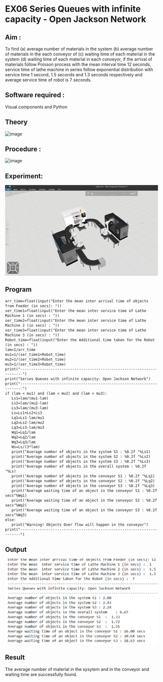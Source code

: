 # EX06 Series Queues with infinite capacity - Open Jackson Network

## Aim :
To find (a) average number of materials in the system (b) average number of materials in the each conveyor of (c) waiting time of each material in the system (d) waiting time of each material in each conveyor, if the arrival  of materials follow Poisson process with the mean interval time 12 seconds, service time of  lathe machine in series follow exponential distribution  with service time  1 second, 1.5 seconds and 1.3 seconds respectively and average service time of robot is 7 seconds.

## Software required :
Visual components and Python

## Theory

![image](https://user-images.githubusercontent.com/103921593/203239736-7b81f599-71a8-4ae7-b63e-5d98acd9ea54.png)


## Procedure :

![image](https://user-images.githubusercontent.com/103921593/203239789-bc870dce-6727-487b-a0e2-4fc3f5114889.png)


## Experiment:
![output](./a.png)

## Program
```
arr_time=float(input("Enter the mean inter arrival time of objects from Feeder (in secs): "))
ser_time1=float(input("Enter the mean inter service time of Lathe Machine 1 (in secs) : "))
ser_time2=float(input("Enter the mean inter service time of Lathe Machine 2 (in secs) : "))
ser_time3=float(input("Enter the mean inter service time of Lathe Machine 3 (in secs) : "))
Robot_time=float(input("Enter the Additional time taken for the Robot (in secs) : "))
lam=1/arr_time
mu1=1/(ser_time1+Robot_time)
mu2=1/(ser_time2+Robot_time)
mu3=1/(ser_time3+Robot_time)
print("-----------------------------------------------------------------------")
print("Series Queues with infinite capacity- Open Jackson Network")
print("-----------------------------------------------------------------------")
if (lam < mu1) and (lam < mu2) and (lam < mu3):
   Ls1=lam/(mu1-lam)
   Ls2=lam/(mu2-lam)
   Ls3=lam/(mu3-lam)
   Ls=Ls1+Ls2+Ls3
   Lq1=Ls1-lam/mu1
   Lq2=Ls2-lam/mu2
   Lq3=Ls3-lam/mu3
   Wq1=Lq1/lam
   Wq2=Lq2/lam
   Wq3=Lq3/lam
   Ws=Ls/(3*lam)
   print("Average number of objects in the system S1 : %0.2f "%Ls1)
   print("Average number of objects in the system S2 : %0.2f "%Ls2)
   print("Average number of objects in the system S3 : %0.2f "%Ls3)
   print("Average number of objects in the overall system : %0.2f "%Ls)
   print("Average number of objects in the conveyor S1 : %0.2f "%Lq1)
   print("Average number of objects in the conveyor S2 : %0.2f "%Lq2)
   print("Average number of objects in the conveyor S3 : %0.2f "%Lq3)
   print("Average waiting time of an object in the conveyor S1 : %0.2f secs"%Wq1)
   print("Average waiting time of an object in the conveyor S2 : %0.2f secs"%Wq2)
   print("Average waiting time of an object in the conveyor S3 : %0.2f secs"%Wq3)
else:
   print("Warning! Objects Over flow will happen in the conveyor")
print("----------------------------------------------------------------------")
```

## Output
![output](./h.png)
## Result
The average number of material in the sysytem and in the conveyor and waiting time are successfully found.